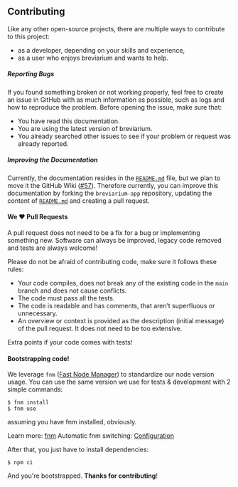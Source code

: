 ## Contributing

Like any other open-source projects, there are multiple ways to contribute to this project:

- as a developer, depending on your skills and experience,
- as a user who enjoys breviarium and wants to help.

##### Reporting Bugs

If you found something broken or not working properly, feel free to create an issue in GitHub with as much information
as possible, such as logs and how to reproduce the problem. Before opening the issue, make sure that:

- You have read this documentation.
- You are using the latest version of breviarium.
- You already searched other issues to see if your problem or request was already reported.

##### Improving the Documentation

Currently, the documentation resides in the [`README.md`](README.md) file, but we plan to move it the GitHub
Wiki ([#57](https://github.com/romcal/romcal/issues/57)). Therefore currently, you can improve this documentation by
forking the `breviarium-app` repository, updating the content of [`README.md`](README.md) and creating a pull request.

[//]: # (If you are new to the Git workflow, do check out our)

[//]: # (simple [Contributor’s Guide]&#40;https://github.com/romcal/romcal/wiki/Contributor’s-guide&#41;.)

#### We ❤️ Pull Requests

A pull request does not need to be a fix for a bug or implementing something new. Software can always be improved,
legacy code removed and tests are always welcome!

Please do not be afraid of contributing code, make sure it follows these rules:

- Your code compiles, does not break any of the existing code in the `main` branch and does not cause conflicts.
- The code must pass all the tests.
- The code is readable and has comments, that aren’t superfluous or unnecessary.
- An overview or context is provided as the description (initial message) of the pull request. It does not need to be
  too extensive.

Extra points if your code comes with tests!

#### Bootstrapping code!

We leverage `fnm` ([Fast Node Manager](https://github.com/Schniz/fnm)) to standardize our node version usage. You can
use the same version we use for tests & development
with 2 simple commands:

```shell
$ fnm install
$ fnm use
```

assuming you have fnm installed, obviously.

Learn more: [fnm](https://github.com/Schniz/fnm)
Automatic fnm switching: [Configuration](https://github.com/Schniz/fnm)

After that, you just have to install dependencies:

```shell
$ npm ci
```

And you're bootstrapped. **Thanks for contributing**!

[//]: # (#### Code Style)

[//]: # ()

[//]: # (We leverage `@typescript-eslint` and `prettier` to enforce code style. You can run the following command to check if)

[//]: # (your code is compliant:)

[//]: # ()

[//]: # (Code style:)

[//]: # ()

[//]: # (```shell)

[//]: # ($ npm run lint)

[//]: # ()

[//]: # (# to fix it)

[//]: # ($ npm run lint:fix)

[//]: # (```)

[//]: # ()

[//]: # (File formatting &#40;Prettier&#41;:)

[//]: # ()

[//]: # (```shell)

[//]: # ($ npm run prettier)

[//]: # ()

[//]: # (# to fix it)

[//]: # ($ npm run prettier:fix)

[//]: # (```)